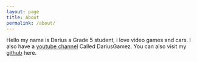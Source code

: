```yaml
---
layout: page
title: About
permalink: /about/
---
```


Hello my name is Darius a Grade 5 student, i love video games and cars. I also have a [youtube channel][yt] Called DariusGamez. You can also visit my [github][gt] here.

[yt]: https://www.youtube.com/channel/UCgBr-gIRrEnNzmVfpP_nS4A

[gt]: https://github.com/darius-chacko-jones